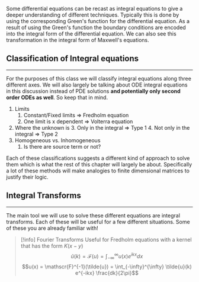 Some differential equations can be recast as integral equations to give a deeper understanding of different techniques. Typically this is done by using the corresponding Green's function for the differential equation. As a result of using the Green's function the boundary conditions are encoded into the integral form of the differential equation. We can also see this transformation in the integral form of Maxwell's equations.

## Classification of Integral equations
---
For the purposes of this class we will classify integral equations along three different axes. We will also largely be talking about ODE integral equations in this discussion instead of PDE solutions **and potentially only second order ODEs as well**. So keep that in mind.

1. Limits
	1. Constant/Fixed limits $\Rightarrow$ Fredholm equation
	2. One limit is x dependent $\Rightarrow$ Volterra equation
2. Where the unknown is
	3. Only in the integral $\Rightarrow$ Type 1
	4. Not only in the integral $\Rightarrow$ Type 2
3. Homogeneous vs. Inhomogeneous
	1. Is there are source term or not?

Each of these classifications suggests a different kind of approach to solve them which is what the rest of this chapter will largely be about. Specifically a lot of these methods will make analogies to finite dimensional matrices to justify their logic. 

## Integral Transforms
---
The main tool we will use to solve these different equations are integral transforms. Each of these will be useful for a few different situations. Some of these you are already familiar with!

>[!info] Fourier Transforms
>Useful for Fredholm equations with a kernel that has the form $K(x-y)$
>$$\tilde{u}(k) = \mathscr{F}(u) = \int_{-\infty}^{\infty}u(x) e^{ikx} dx$$
>$$u(x) = \mathscr{F}^{-1}(\tilde{u}) = \int_{-\infty}^{\infty} \tilde{u}(k) e^{-ikx} \frac{dk}{2\pi}$$